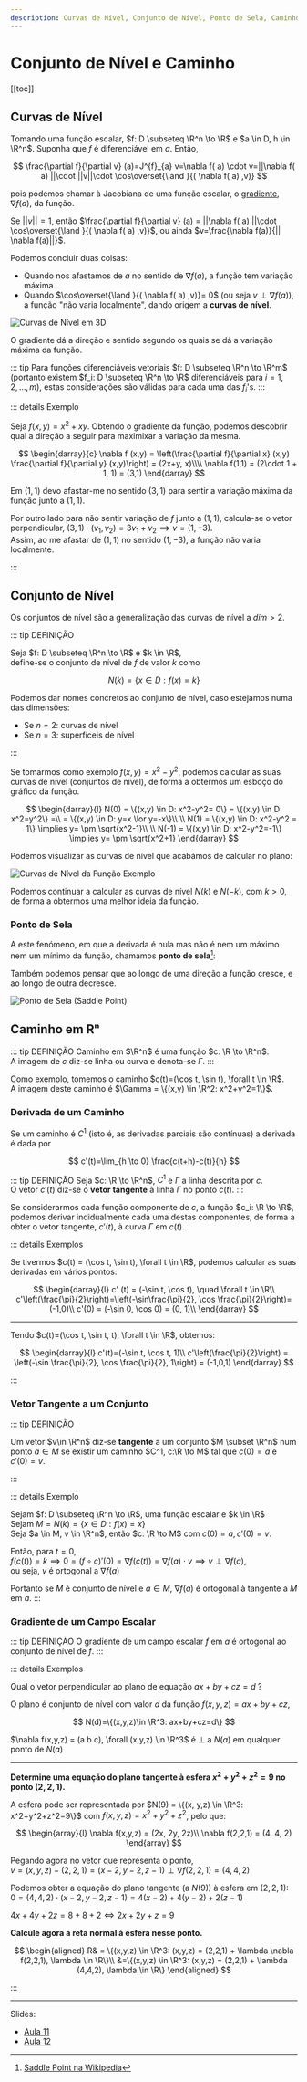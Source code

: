```yaml
---
description: Curvas de Nível, Conjunto de Nível, Ponto de Sela, Caminho em Rⁿ, Derivada de um Caminho, Vetor Tangente a um Caminho, Gradiente de um Campo Escalar
---
```


# Conjunto de Nível e Caminho

[[toc]]

## Curvas de Nível

Tomando uma função escalar, $f: D \subseteq \R^n \to \R$ e $a \in D, h \in \R^n$.
Suponha que $f$ é diferenciável em $a$.
Então,

$$
\frac{\partial f}{\partial v} (a)=J^{f}_{a} v=\nabla f( a) \cdot v=||\nabla f( a) ||\cdot ||v||\cdot \cos\overset{\land }{( \nabla f( a) ,v)}
$$

pois podemos chamar à Jacobiana de uma função escalar, o [gradiente](0004-diferenciabilidade.md#gradiente-de-uma-funcao), $\nabla f(a)$, da função.

Se $||v|| = 1$, então $\frac{\partial f}{\partial v} (a) = ||\nabla f( a) ||\cdot \cos\overset{\land }{( \nabla f( a) ,v)}$, ou ainda
$v=\frac{\nabla f(a)}{|| \nabla f(a)||}$.

Podemos concluir duas coisas:

- Quando nos afastamos de $a$ no sentido de $\nabla f (a)$, a função tem variação máxima.
- Quando $\cos\overset{\land }{( \nabla f( a) ,v)}= 0$ (ou seja $v \perp \nabla f(a)$), a função "não varia localmente", dando origem a **curvas de nível**.

<img src="./assets/0006-curvas-nivel.svg" alt="Curvas de Nível em 3D" class="invert-dark">

O gradiente dá a direção e sentido segundo os quais se dá a variação máxima da função.

::: tip
Para funções diferenciáveis vetoriais $f: D \subseteq \R^n \to \R^m$
(portanto existem $f_i: D \subseteq \R^n \to \R$ diferenciáveis para $i = 1, 2, \dots, m$),
estas considerações são válidas para cada uma das $f_i$'s.
:::

::: details Exemplo

Seja $f(x,y) = x^2+xy$.
Obtendo o gradiente da função, podemos descobrir qual a direção a seguir para maximixar a variação da mesma.

$$
\begin{darray}{c}
\nabla f (x,y) = \left(\frac{\partial f}{\partial x} (x,y) \frac{\partial f}{\partial y} (x,y)\right) = (2x+y, x)\\\\
\nabla f(1,1) = (2\cdot 1 + 1, 1) = (3,1)
\end{darray}
$$

Em $(1,1)$ devo afastar-me no sentido $(3,1)$ para sentir a variação máxima da função junto a $(1,1)$.

Por outro lado para não sentir variação de $f$ junto a $(1,1)$, calcula-se o vetor perpendicular,
$(3,1) \cdot (v_1,v_2) = 3v_1 + v_2 \implies v=(1, -3)$.  
Assim, ao me afastar de $(1,1)$ no sentido $(1,-3)$, a função não varia localmente.

:::

## Conjunto de Nível

Os conjuntos de nível são a generalização das curvas de nível a $dim > 2$.

::: tip DEFINIÇÃO

Seja $f: D \subseteq \R^n \to \R$ e $k \in \R$,  
define-se o conjunto de nível de $f$ de valor $k$ como

$$
N(k) = \{x\in D: f(x) = k\}
$$

Podemos dar nomes concretos ao conjunto de nível, caso estejamos numa das dimensões:

- Se $n = 2$: curvas de nível
- Se $n = 3$: superfíceis de nível

:::

Se tomarmos como exemplo $f(x,y)=x^2-y^2$, podemos calcular as suas curvas de nível (conjuntos de nível),
de forma a obtermos um esboço do gráfico da função.

$$
\begin{darray}{l}
N(0) = \{(x,y) \in D: x^2-y^2= 0\} = \{(x,y) \in D: x^2=y^2\} =\\
= \{(x,y) \in D: y=x \lor y=-x\}\\
\\
N(1) = \{(x,y) \in D: x^2-y^2 = 1\} \implies y= \pm \sqrt{x^2-1}\\
\\
N(-1) = \{(x,y) \in D: x^2-y^2=-1\} \implies y= \pm \sqrt{x^2+1}
\end{darray}
$$

Podemos visualizar as curvas de nível que acabámos de calcular no plano:

<img src="./assets/0006-ex-conjunto-nivel.svg" alt="Curvas de Nível da Função Exemplo" class="invert-dark">

Podemos continuar a calcular as curvas de nível $N(k)$ e $N(-k)$, com $k > 0$, de forma a obtermos uma melhor ideia da função.

### Ponto de Sela

A este fenómeno, em que a derivada é nula mas não é nem um máximo nem um mínimo da função, chamamos **ponto de sela**[^saddle-point]:

[^saddle-point]: [Saddle Point na Wikipedia](https://en.wikipedia.org/wiki/Saddle_point)

Também podemos pensar que ao longo de uma direção a função cresce, e ao longo de outra decresce.

<img src="./assets/0006-saddle-point.svg" alt="Ponto de Sela (Saddle Point)" class="invert-dark">

## Caminho em Rⁿ

::: tip DEFINIÇÃO
Caminho em $\R^n$ é uma função $c: \R \to \R^n$.  
A imagem de $c$ diz-se linha ou curva e denota-se $\Gamma$.
:::

Como exemplo, tomemos o caminho $c(t)=(\cos t, \sin t), \forall t \in \R$.  
A imagem deste caminho é $\Gamma = \{(x,y) \in \R^2: x^2+y^2=1\}$.

### Derivada de um Caminho

Se um caminho é $C^1$ (isto é, as derivadas parciais são contínuas)
a derivada é dada por

$$
c'(t)=\lim_{h \to 0} \frac{c(t+h)-c(t)}{h}
$$

::: tip DEFINIÇÃO
Seja $c: \R \to \R^n$, $C^1$ e $\Gamma$ a linha descrita por $c$.  
O vetor $c'(t)$ diz-se o **vetor tangente** à linha $\Gamma$ no ponto $c(t)$.
:::

Se considerarmos cada função componente de $c$, a função $c_i: \R \to \R$, podemos derivar
indidualmente cada uma destas componentes, de forma a obter o vetor tangente, $c'(t)$, à curva $\Gamma$ em $c(t)$.

::: details Exemplos

Se tivermos $c(t) = (\cos t, \sin t), \forall t \in \R$, podemos calcular as suas derivadas em vários pontos:

$$
\begin{darray}{l}
c' (t) = (-\sin t, \cos t), \quad \forall t \in \R\\
c'\left(\frac{\pi}{2}\right)=\left(-\sin\frac{\pi}{2}, \cos \frac{\pi}{2}\right)=(-1,0)\\
c'(0) = (-\sin 0, \cos 0) = (0, 1)\\
\end{darray}
$$

---

Tendo $c(t)=(\cos t, \sin t, t), \forall t \in \R$, obtemos:

$$
\begin{darray}{l}
c'(t)=(-\sin t, \cos t, 1)\\
c'\left(\frac{\pi}{2}\right) = \left(-\sin \frac{\pi}{2}, \cos \frac{\pi}{2}, 1\right) = (-1,0,1)
\end{darray}
$$

:::

### Vetor Tangente a um Conjunto

::: tip DEFINIÇÃO

Um vetor $v\in \R^n$ diz-se **tangente** a um conjunto $M \subset \R^n$ num ponto $a \in M$
se existir um caminho $C^1, c:\R \to M$ tal que $c(0) = a$ e $c'(0) = v$.

:::

::: details Exemplo

Sejam $f: D \subseteq \R^n \to \R$, uma função escalar e $k \in \R$  
Sejam $M = N(k) = \{x \in D: f(x)= x\}$  
Seja $a \in M, v \in \R^n$, então $c: \R \to M$ com $c(0) = a, c'(0) = v$.

Então, para $t=0$,  
$f(c(t)) = k \implies 0=(f\circ c)'(0) = \nabla f(c(t)) = \nabla f(a) \cdot v \implies v \perp \nabla f(a)$,  
ou seja, $v$ é ortogonal a $\nabla f(a)$

Portanto se $M$ é conjunto de nível e $a\in M$, $\nabla f(a)$ é ortogonal à tangente a $M$ em $a$.
:::

### Gradiente de um Campo Escalar

::: tip DEFINIÇÃO
O gradiente de um campo escalar $f$ em $a$ é ortogonal ao conjunto de nível de $f$.
:::

::: details Exemplos

Qual o vetor perpendicular ao plano de equação $ax + by + cz = d$ ?

O plano é conjunto de nível com valor $d$ da função $f(x,y,z)=ax+by+cz$,

$$
N(d)=\{(x,y,z)\in \R^3: ax+by+cz=d\}
$$

$\nabla f(x,y,z) = (a b c), \forall (x,y,z) \in \R^3$ é $\perp$ a $N(a)$ em qualquer ponto de $N(a)$

---

**Determine uma equação do plano tangente à esfera $x^2+y^2+z^2=9$ no ponto $(2,2,1)$.**

A esfera pode ser representada por $N(9) = \{(x, y,z) \in \R^3: x^2+y^2+z^2=9\}$ com $f(x,y,z) = x^2+y^2+z^2$,
pelo que:

$$
\begin{array}{l}
\nabla f(x,y,z) = (2x, 2y, 2z)\\
\nabla f(2,2,1) = (4, 4, 2)
\end{array}
$$

Pegando agora no vetor que representa o ponto,  
$v=(x,y,z)-(2,2,1)=(x-2,y-2,z-1) \perp \nabla f(2,2,1) = (4, 4, 2)$

Podemos obter a equação do plano tangente (a $N(9)$) à esfera em $(2,2,1)$:
$0=(4, 4, 2) \cdot (x-2, y-2, z-1) = 4(x-2) + 4(y-2) + 2(z-1)$

$4x+4y+2z=8+8+2 \Leftrightarrow 2x+2y+z=9$

**Calcule agora a reta normal à esfera nesse ponto.**

$$
\begin{aligned}
R& = \{(x,y,z) \in \R^3: (x,y,z) = (2,2,1) + \lambda \nabla f(2,2,1), \lambda \in \R\}\\
&=\{(x,y,z) \in \R^3: (x,y,z) = (2,2,1) + \lambda (4,4,2), \lambda \in \R\}
\end{aligned}
$$

:::

---

Slides:

- [Aula 11](https://drive.google.com/file/d/1gmfl3glC8lIOvPEvZdrrv5RH_yTMhpTW/view?usp=sharing)
- [Aula 12](https://drive.google.com/file/d/1HsBSnbK5_vzGnnGcwFNRgvRIIvZLdrRL/view?usp=sharing)
